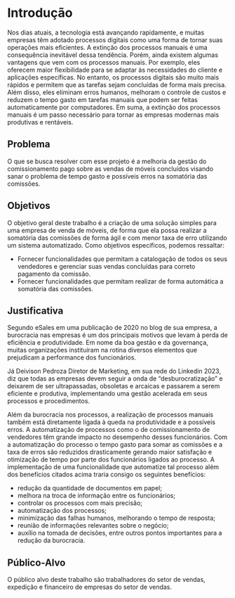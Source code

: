 # Introdução

Nos dias atuais, a tecnologia está avançando rapidamente, e muitas empresas têm adotado processos digitais como uma forma de tornar suas operações mais eficientes. A extinção dos processos manuais é uma consequência inevitável dessa tendência. Porém, ainda existem algumas vantagens que vem com os processos manuais. Por exemplo, eles oferecem maior flexibilidade para se adaptar às necessidades do cliente e aplicações específicas. No entanto, os processos digitais são muito mais rápidos e permitem que as tarefas sejam concluídas de forma mais precisa. Além disso, eles eliminam erros humanos, melhoram o controle de custos e reduzem o tempo gasto em tarefas manuais que podem ser feitas automaticamente por computadores. 
Em suma, a extinção dos processos manuais é um passo necessário para tornar as empresas modernas mais produtivas e rentáveis.

## Problema
O que se busca resolver com esse projeto é a melhoria da gestão  do comissionamento pago sobre as vendas de móveis concluídos visando sanar o problema de tempo gasto  e possíveis erros na somatória das comissões.

## Objetivos

O objetivo geral deste trabalho é a criação de uma solução simples para uma empresa de venda de móveis, de forma que ela possa realizar a somatória das comissões de forma ágil e com menor taxa de erro utilizando um sistema automatizado.
Como objetivos específicos, podemos ressaltar:
* Fornecer funcionalidades que permitam a catalogação de todos os seus vendedores e gerenciar suas vendas concluídas para correto pagamento da comissão.
* Fornecer funcionalidades que permitam realizar de forma automática a somatória das comissões.

## Justificativa

Segundo eSales em uma publicação de 2020 no blog de sua empresa, a burocracia nas empresas é um dos principais motivos que levam à perda de eficiência e produtividade. Em nome da boa gestão e da governança, muitas organizações instituíram na rotina diversos elementos que prejudicam a performance dos funcionários.  

Já Deivison Pedroza Diretor de Marketing, em sua rede do Linkedin 2023, diz que todas as empresas devem seguir a onda de “desburocratização” e deixarem de ser ultrapassadas, obsoletas e arcaicas e passarem a serem eficiente e produtiva, implementando uma gestão acelerada em seus processos e procedimentos. 

Além da burocracia nos processos, a realização de processos manuais também está diretamente ligada à queda na produtividade e a possíveis erros. A automatização de processos como o de comissionamento de vendedores têm grande impacto no desempenho desses funcionários. Com a automatização do processo o tempo gasto para somar as comissões e a taxa de erros são reduzidos drasticamente gerando maior satisfação e otimização de tempo por parte dos funcionários ligados ao processo. A implementação de uma funcionalidade que automatize tal processo além dos benefícios citados acima traria consigo os seguintes benefícios:       
* redução da quantidade de documentos em papel;
* melhora na troca de informação entre os funcionários;
* controlar os processos com mais precisão;
* automatização dos processos;
* minimização das falhas humanos, melhorando o tempo de resposta;
* reunião de informações relevantes sobre o negócio;
* auxílio na tomada de decisões, entre outros pontos importantes para a redução da burocracia.


## Público-Alvo

O público alvo deste trabalho são trabalhadores do setor de vendas, expedição e financeiro de empresas do setor de vendas.
